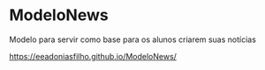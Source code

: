 # ModeloNews
Modelo para servir como base para os alunos criarem suas notícias


https://eeadoniasfilho.github.io/ModeloNews/

